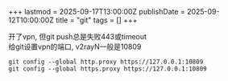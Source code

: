 +++
lastmod = 2025-09-17T13:00:00Z
publishDate = 2025-09-12T10:00:00Z
title = "git"
tags = []
+++

开了vpn, 但git push总是失败443或timeout  
给git设置vpn的端口, v2rayN一般是10809  
```
git config --global http.proxy https://127.0.0.1:10809
git config --global https.proxy https://127.0.0.1:10809
```
